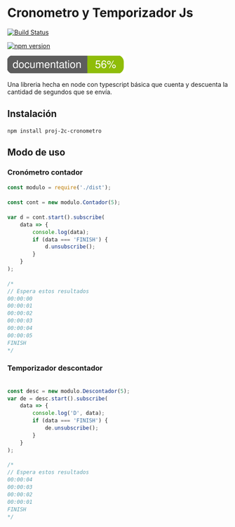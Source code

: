 # Cronometro y Temporizador Js

[![Build Status](https://travis-ci.org/ruslanguns/anartz-npm-2c-cronometro.svg?branch=master)](https://travis-ci.org/ruslanguns/anartz-npm-2c-cronometro)

[![npm version](https://badge.fury.io/js/proj-2c-cronometro.svg)](https://badge.fury.io/js/proj-2c-cronometro)

[![npm version](https://raw.githubusercontent.com/ruslanguns/anartz-npm-2c-cronometro/master/documentation/images/coverage-badge-documentation.svg?sanitizer=true)](https://github.com/ruslanguns/anartz-npm-2c-cronometro/tree/master/documentation)

Una libreria hecha en node con typescript básica que cuenta y descuenta la cantidad de segundos que se envía.

## Instalación

```
npm install proj-2c-cronometro
```

## Modo de uso

### Cronómetro contador
```typescript
const modulo = require('./dist');

const cont = new modulo.Contador(5);

var d = cont.start().subscribe(
    data => {
        console.log(data);
        if (data === 'FINISH') {
            d.unsubscribe();
        }
    }
);

/*
// Espera estos resultados
00:00:00
00:00:01
00:00:02
00:00:03
00:00:04
00:00:05
FINISH
*/
```

### Temporizador descontador
```typescript

const desc = new modulo.Descontador(5);
var de = desc.start().subscribe(
    data => {
        console.log('D', data);
        if (data === 'FINISH') {
            de.unsubscribe();
        }
    }
);

/*
// Espera estos resultados
00:00:04
00:00:03
00:00:02
00:00:01
FINISH
*/
```

